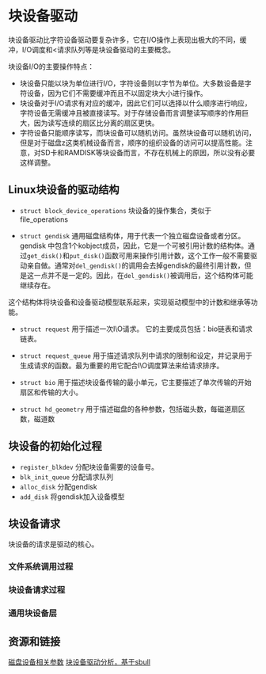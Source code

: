 # 块设备驱动 #

块设备驱动比字符设备驱动要复杂许多，它在I/O操作上表现出极大的不同，缓冲，I/O调度和<请求队列等是块设备驱动的主要概念。

块设备I/O的主要操作特点：

* 块设备只能以块为单位进行I/O，字符设备则以字节为单位。大多数设备是字符设备，因为它们不需要缓冲而且不以固定块大小进行操作。
* 块设备对于I/O请求有对应的缓冲，因此它们可以选择以什么顺序进行响应，字符设备无需缓冲且被直接读写。对于存储设备而言调整读写顺序的作用巨大，因为读写连续的扇区比分离的扇区更快。
* 字符设备只能顺序读写，而块设备可以随机访问。虽然块设备可以随机访问，但是对于磁盘z这类机械设备而言，顺序的组织设备的访问可以提高性能。注意，对SD卡和RAMDISK等块设备而言，不存在机械上的原因，所以没有必要这样调整。

## Linux块设备的驱动结构 ##

* `struct block_device_operations` 块设备的操作集合，类似于file_operations

* `struct gendisk` 通用磁盘结构体，用于代表一个独立磁盘设备或者分区。gendisk 中包含1个kobject成员，因此，它是一个可被引用计数的结构体。通过`get_disk()`和`put_disk()`函数可用来操作引用计数，这个工作一般不需要驱动亲自做。通常对`del_gendisk()`的调用会去掉gendisk的最终引用计数，但是这一点并不是一定的。因此，在`del_gendisk()`被调用后，这个结构体可能继续存在。

这个结构体将块设备和设备驱动模型联系起来，实现驱动模型中的计数和继承等功能。

* `struct request` 用于描述一次I\O请求。
它的主要成员包括：bio链表和请求链表。

* `struct request_queue` 用于描述请求队列中请求的限制和设定，并记录用于生成请求的函数。最为重要的用它配合I\O调度算法来给请求排序。

* `struct bio` 用于描述块设备传输的最小单元，它主要描述了单次传输的开始扇区和传输的大小。

* `struct hd_geometry` 用于描述磁盘的各种参数，包括磁头数，每磁道扇区数，磁道数

## 块设备的初始化过程 ##

* `register_blkdev` 分配块设备需要的设备号。
* `blk_init_queue` 分配请求队列
* `alloc_disk` 分配gendisk
* `add_disk` 将gendisk加入设备模型

## 块设备请求 ##

块设备的请求是驱动的核心。

### 文件系统调用过程 ###
### 块设备请求过程 ###
### 通用块设备层 ###

## 资源和链接 ##
[磁盘设备相关参数](http://en.wikipedia.org/wiki/Cylinder-head-sector)
[块设备驱动分析，基于sbull](http://www.cnblogs.com/civet/archive/2011/03/14/1983899.html)
